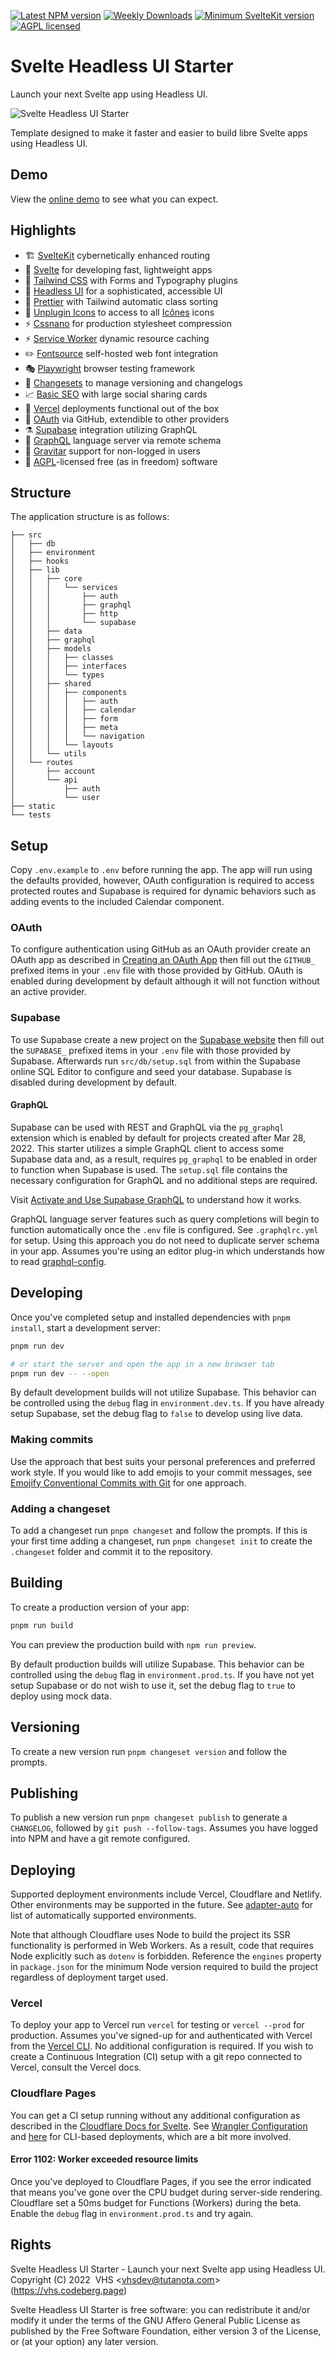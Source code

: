 [![Latest NPM version](https://flat.badgen.net/npm/v/svelte-headlessui-starter)](https://npmjs.com/svelte-headlessui-starter)
[![Weekly Downloads](https://flat.badgen.net/npm/dw/svelte-headlessui-starter)](https://npmjs.com/svelte-headlessui-starter)
[![Minimum SvelteKit version](https://flat.badgen.net/badge/SvelteKit/>=1.0.0-next.320/ff3e00)](https://github.com/sveltejs/kit/blob/master/packages/kit/CHANGELOG.md#100-next320)
[![AGPL licensed](https://flat.badgen.net/npm/license/svelte-headlessui-starter)](https://codeberg.org/vhs/svelte-headlessui-starter/src/branch/trunk/COPYING)

# Svelte Headless UI Starter

Launch your next Svelte app using Headless UI.

![Svelte Headless UI Starter](static/screenshot.png)

Template designed to make it faster and easier to build libre Svelte apps using Headless UI.

## Demo

View the [online demo](https://svelte-headlessui-starter.vercel.app) to see what you can expect.

## Highlights

- 🏗️ [SvelteKit](https://kit.svelte.dev/) cybernetically enhanced routing
- 🔨 [Svelte](https://svelte.dev/) for developing fast, lightweight apps
- 🎨 [Tailwind CSS](https://tailwindcss.com/) with Forms and Typography plugins
- 🧪 [Headless UI](https://svelte-headlessui.goss.io) for a sophisticated, accessible UI
- 💄 [Prettier](https://prettier.io/) with Tailwind automatic class sorting
- 🚩 [Unplugin Icons](https://github.com/antfu/unplugin-icons) to access to all [Icônes](https://icones.js.org/) icons
- ⚡️ [Cssnano](https://cssnano.co/) for production stylesheet compression
- ⚡️ [Service Worker](https://developer.mozilla.org/en-US/docs/Web/API/Service_Worker_API/Using_Service_Workers) dynamic resource caching
- ✏️ [Fontsource](https://fontsource.org/) self-hosted web font integration
- 🎭 [Playwright](https://playwright.dev/) browser testing framework
- 🦋 [Changesets](https://github.com/changesets/changesets) to manage versioning and changelogs
- 📈 [Basic SEO](https://github.com/oekazuma/svelte-meta-tags) with large social sharing cards
- 🚀 [Vercel](https://vercel.com/) deployments functional out of the box
- 🔐 [OAuth](https://www.oauth.com/) via GitHub, extendible to other providers
- ⚗️ [Supabase](https://supabase.com/) integration utilizing GraphQL
- 🦄 [GraphQL](https://graphql.org/) language server via remote schema
- 👷 [Gravitar](https://gravatar.com/) support for non-logged in users
- 📄 [AGPL](https://www.gnu.org/licenses/agpl-3.0.en.html)-licensed free (as in freedom) software

## Structure

The application structure is as follows:

```term
├── src
│   ├── db
│   ├── environment
│   ├── hooks
│   ├── lib
│   │   ├── core
│   │   │   └── services
│   │   │       ├── auth
│   │   │       ├── graphql
│   │   │       ├── http
│   │   │       └── supabase
│   │   ├── data
│   │   ├── graphql
│   │   ├── models
│   │   │   ├── classes
│   │   │   ├── interfaces
│   │   │   └── types
│   │   ├── shared
│   │   │   ├── components
│   │   │   │   ├── auth
│   │   │   │   ├── calendar
│   │   │   │   ├── form
│   │   │   │   ├── meta
│   │   │   │   └── navigation
│   │   │   └── layouts
│   │   └── utils
│   └── routes
│       ├── account
│       └── api
│           ├── auth
│           └── user
├── static
└── tests
```

## Setup

Copy `.env.example` to `.env` before running the app. The app will run using the defaults provided, however, OAuth configuration is required to access protected routes and Supabase is required for dynamic behaviors such as adding events to the included Calendar component.

### OAuth

To configure authentication using GitHub as an OAuth provider create an OAuth app as described in [Creating an OAuth App](https://docs.github.com/en/enterprise-server@3.4/developers/apps/building-oauth-apps/creating-an-oauth-app) then fill out the `GITHUB_` prefixed items in your `.env` file with those provided by GitHub. OAuth is enabled during development by default although it will not function without an active provider.

### Supabase

To use Supabase create a new project on the [Supabase website](https://supabase.com/) then fill out the `SUPABASE_` prefixed items in your `.env` file with those provided by Supabase. Afterwards run `src/db/setup.sql` from within the Supabase online SQL Editor to configure and seed your database. Supabase is disabled during development by default.

#### GraphQL

Supabase can be used with REST and GraphQL via the `pg_graphql` extension which is enabled by default for projects created after Mar 28, 2022. This starter utilizes a simple GraphQL client to access some Supabase data and, as a result, requires `pg_graphql` to be enabled in order to function when Supabase is used. The `setup.sql` file contains the necessary configuration for GraphQL and no additional steps are required.

Visit [Activate and Use Supabase GraphQL](https://vhs.codeberg.page/post/activate-use-supabase-graphql/) to understand how it works.

GraphQL language server features such as query completions will begin to function automatically once the `.env` file is configured. See `.graphqlrc.yml` for setup. Using this approach you do not need to duplicate server schema in your app. Assumes you're using an editor plug-in which understands how to read [graphql-config](https://graphql-config.com).

## Developing

Once you've completed setup and installed dependencies with `pnpm install`, start a development server:

```bash
pnpm run dev

# or start the server and open the app in a new browser tab
pnpm run dev -- --open
```

By default development builds will not utilize Supabase. This behavior can be controlled using the `debug` flag in `environment.dev.ts`. If you have already setup Supabase, set the debug flag to `false` to develop using live data.

### Making commits

Use the approach that best suits your personal preferences and preferred work style. If you would like to add emojis to your commit messages, see [Emojify Conventional Commits with Git](https://vhs.codeberg.page/post/emojify-conventional-commits-git/) for one approach.

### Adding a changeset

To add a changeset run `pnpm changeset` and follow the prompts. If this is your first time adding a changeset, run `pnpm changeset init` to create the `.changeset` folder and commit it to the repository.

## Building

To create a production version of your app:

```bash
pnpm run build
```

You can preview the production build with `npm run preview`.

By default production builds will utilize Supabase. This behavior can be controlled using the `debug` flag in `environment.prod.ts`. If you have not yet setup Supabase or do not wish to use it, set the debug flag to `true` to deploy using mock data.

## Versioning

To create a new version run `pnpm changeset version` and follow the prompts.

## Publishing

To publish a new version run `pnpm changeset publish` to generate a `CHANGELOG`, followed by `git push --follow-tags`. Assumes you have logged into NPM and have a git remote configured.

## Deploying

Supported deployment environments include Vercel, Cloudflare and Netlify. Other environments may be supported in the future. See [adapter-auto](https://www.npmjs.com/package/@sveltejs/adapter-auto) for list of automatically supported environments.

Note that although Cloudflare uses Node to build the project its SSR functionality is performed in Web Workers. As a result, code that requires Node explicitly such as `dotenv` is forbidden. Reference the `engines` property in `package.json` for the minimum Node version required to build the project regardless of deployment target used.

### Vercel

To deploy your app to Vercel run `vercel` for testing or `vercel --prod` for production. Assumes you've signed-up for and authenticated with Vercel from the [Vercel CLI](https://vercel.com/cli). No additional configuration is required. If you wish to create a Continuous Integration (CI) setup with a git repo connected to Vercel, consult the Vercel docs.

### Cloudflare Pages

You can get a CI setup running without any additional configuration as described in the [Cloudflare Docs for Svelte](https://developers.cloudflare.com/pages/framework-guides/deploy-a-svelte-site/). See [Wrangler Configuration](https://developers.cloudflare.com/workers/cli-wrangler/configuration/) and [here](https://github.com/sveltejs/kit/issues/2966) for CLI-based deployments, which are a bit more involved.

#### Error 1102: Worker exceeded resource limits

Once you've deployed to Cloudflare Pages, if you see the error indicated that means you've gone over the CPU budget during server-side rendering. Cloudflare set a 50ms budget for Functions (Workers) during the beta. Enable the `debug` flag in `environment.prod.ts` and try again.
## Rights

Svelte Headless UI Starter - Launch your next Svelte app using Headless UI.<br>
Copyright (C) 2022&nbsp;&nbsp;VHS &lt;vhsdev@tutanota.com&gt; (https://vhs.codeberg.page)

Svelte Headless UI Starter is free software: you can redistribute it and/or modify it under the terms of the GNU Affero General Public License as published by the Free Software Foundation, either version 3 of the License, or (at your option) any later version.
